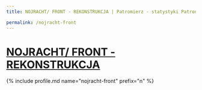 ```yaml
---
title: NOJRACHT/ FRONT - REKONSTRUKCJA | Patromierz - statystyki Patronite.pl

permalink: /nojracht-front
---
```


# [NOJRACHT/ FRONT - REKONSTRUKCJA](https://patronite.pl/nojracht-front)

{% include profile.md name="nojracht-front" prefix="n" %}
